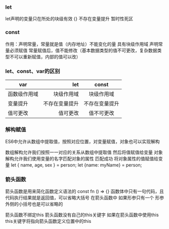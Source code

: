 ### let
let声明的变量只在所处的块级有效 {}
不存在变量提升
暂时性死区

### const
作用：声明常量，常量就是值（内存地址）不能变化的量
具有块级作用域
声明常量必须赋值
常量赋值后，值不能修改（基本数据类型的值不可更改，复杂数据类型不可以重新赋值，内部的值可以改）

### let、const、var的区别
| var          |            let |     const      |
| ------------ | -------------: | :------------: |
| 函数级作用域 |     块级作用域 |   块级作用域   |
| 变量提升     | 不存在变量提升 | 不存在变量提升 |
| 值可更改     |       值可更改 |   值不可更改   |

### 解构赋值
ES6中允许从数组中提取值，按照对应位置，对变量赋值，对象也可以实现解构

数组解构允许我们按照一一对应的关系从数组中提取值 然后将值赋值给变量
对象解构允许我们使用变量的名字匹配对象的属性 匹配成功 将对象属性的值赋值给变量
let { name, age, sex } = person;
let {name: myName} = person;

### 箭头函数
箭头函数是用来简化函数定义语法的
const fn () => {}
函数体中只有一句代码，且代码执行结果就是返回值，可以省略大括号
在箭头函数中 如果形参只有一个 形参外侧的小括号也是可以省略的

箭头函数不绑定this 箭头函数没有自己的this关键字 如果在箭头函数中使用this this关键字将指向箭头函数定义位置中的this
